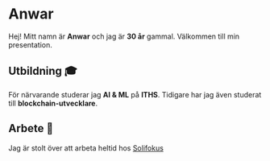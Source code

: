 # Anwar

Hej! Mitt namn är **Anwar** och jag är **30 år** gammal. Välkommen till min presentation.

## Utbildning 🎓
För närvarande studerar jag **AI & ML** på **ITHS**. Tidigare har jag även studerat till **blockchain-utvecklare**.

## Arbete 💼

Jag är stolt över att arbeta heltid hos [Solifokus](https://www.solifokus.se)